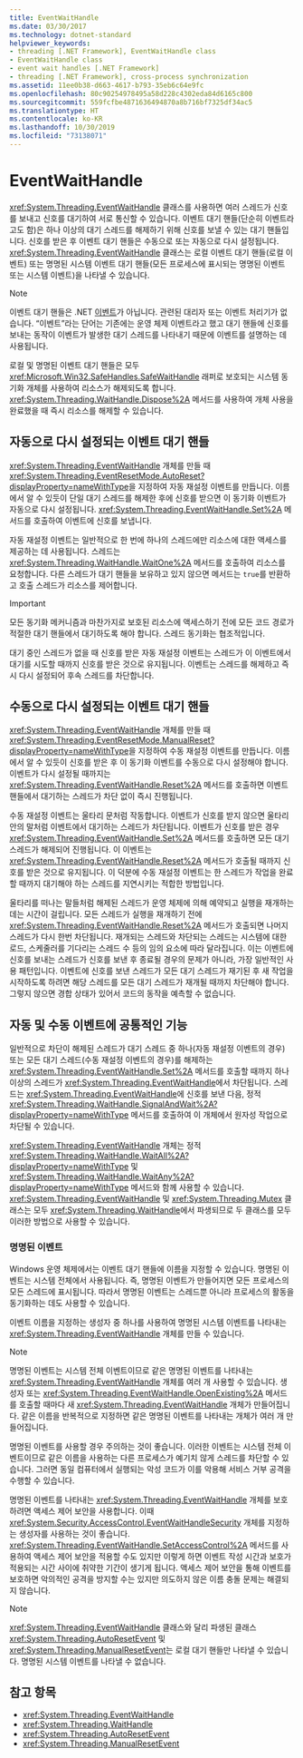 ```yaml
---
title: EventWaitHandle
ms.date: 03/30/2017
ms.technology: dotnet-standard
helpviewer_keywords:
- threading [.NET Framework], EventWaitHandle class
- EventWaitHandle class
- event wait handles [.NET Framework]
- threading [.NET Framework], cross-process synchronization
ms.assetid: 11ee0b38-d663-4617-b793-35eb6c64e9fc
ms.openlocfilehash: 80c90254978495a58d228c4302eda84d6165c800
ms.sourcegitcommit: 559fcfbe4871636494870a8b716bf7325df34ac5
ms.translationtype: HT
ms.contentlocale: ko-KR
ms.lasthandoff: 10/30/2019
ms.locfileid: "73138071"
---
```

# <a name="eventwaithandle"></a>EventWaitHandle
<xref:System.Threading.EventWaitHandle> 클래스를 사용하면 여러 스레드가 신호를 보내고 신호를 대기하여 서로 통신할 수 있습니다. 이벤트 대기 핸들(단순히 이벤트라고도 함)은 하나 이상의 대기 스레드를 해제하기 위해 신호를 보낼 수 있는 대기 핸들입니다. 신호를 받은 후 이벤트 대기 핸들은 수동으로 또는 자동으로 다시 설정됩니다. <xref:System.Threading.EventWaitHandle> 클래스는 로컬 이벤트 대기 핸들(로컬 이벤트) 또는 명명된 시스템 이벤트 대기 핸들(모든 프로세스에 표시되는 명명된 이벤트 또는 시스템 이벤트)을 나타낼 수 있습니다.  
  
> [!NOTE]
> 이벤트 대기 핸들은 .NET [이벤트](../events/index.md)가 아닙니다. 관련된 대리자 또는 이벤트 처리기가 없습니다. “이벤트”라는 단어는 기존에는 운영 체제 이벤트라고 했고 대기 핸들에 신호를 보내는 동작이 이벤트가 발생한 대기 스레드를 나타내기 때문에 이벤트를 설명하는 데 사용됩니다.  
  
 로컬 및 명명된 이벤트 대기 핸들은 모두 <xref:Microsoft.Win32.SafeHandles.SafeWaitHandle> 래퍼로 보호되는 시스템 동기화 개체를 사용하여 리소스가 해제되도록 합니다. <xref:System.Threading.WaitHandle.Dispose%2A> 메서드를 사용하여 개체 사용을 완료했을 때 즉시 리소스를 해제할 수 있습니다.  
  
## <a name="event-wait-handles-that-reset-automatically"></a>자동으로 다시 설정되는 이벤트 대기 핸들  
 <xref:System.Threading.EventWaitHandle> 개체를 만들 때 <xref:System.Threading.EventResetMode.AutoReset?displayProperty=nameWithType>을 지정하여 자동 재설정 이벤트를 만듭니다. 이름에서 알 수 있듯이 단일 대기 스레드를 해제한 후에 신호를 받으면 이 동기화 이벤트가 자동으로 다시 설정됩니다. <xref:System.Threading.EventWaitHandle.Set%2A> 메서드를 호출하여 이벤트에 신호를 보냅니다.  
  
 자동 재설정 이벤트는 일반적으로 한 번에 하나의 스레드에만 리소스에 대한 액세스를 제공하는 데 사용됩니다. 스레드는 <xref:System.Threading.WaitHandle.WaitOne%2A> 메서드를 호출하여 리소스를 요청합니다. 다른 스레드가 대기 핸들을 보유하고 있지 않으면 메서드는 `true`를 반환하고 호출 스레드가 리소스를 제어합니다.  
  
> [!IMPORTANT]
> 모든 동기화 메커니즘과 마찬가지로 보호된 리소스에 액세스하기 전에 모든 코드 경로가 적절한 대기 핸들에서 대기하도록 해야 합니다. 스레드 동기화는 협조적입니다.  
  
 대기 중인 스레드가 없을 때 신호를 받은 자동 재설정 이벤트는 스레드가 이 이벤트에서 대기를 시도할 때까지 신호를 받은 것으로 유지됩니다. 이벤트는 스레드를 해제하고 즉시 다시 설정되어 후속 스레드를 차단합니다.  
  
## <a name="event-wait-handles-that-reset-manually"></a>수동으로 다시 설정되는 이벤트 대기 핸들  
 <xref:System.Threading.EventWaitHandle> 개체를 만들 때 <xref:System.Threading.EventResetMode.ManualReset?displayProperty=nameWithType>을 지정하여 수동 재설정 이벤트를 만듭니다. 이름에서 알 수 있듯이 신호를 받은 후 이 동기화 이벤트를 수동으로 다시 설정해야 합니다. 이벤트가 다시 설정될 때까지는 <xref:System.Threading.EventWaitHandle.Reset%2A> 메서드를 호출하면 이벤트 핸들에서 대기하는 스레드가 차단 없이 즉시 진행됩니다.  
  
 수동 재설정 이벤트는 울타리 문처럼 작동합니다. 이벤트가 신호를 받지 않으면 울타리 안의 말처럼 이벤트에서 대기하는 스레드가 차단됩니다. 이벤트가 신호를 받은 경우 <xref:System.Threading.EventWaitHandle.Set%2A> 메서드를 호출하면 모든 대기 스레드가 해제되어 진행됩니다. 이 이벤트는 <xref:System.Threading.EventWaitHandle.Reset%2A> 메서드가 호출될 때까지 신호를 받은 것으로 유지됩니다. 이 덕분에 수동 재설정 이벤트는 한 스레드가 작업을 완료할 때까지 대기해야 하는 스레드를 지연시키는 적합한 방법입니다.  
  
 울타리를 떠나는 말들처럼 해제된 스레드가 운영 체제에 의해 예약되고 실행을 재개하는 데는 시간이 걸립니다. 모든 스레드가 실행을 재개하기 전에 <xref:System.Threading.EventWaitHandle.Reset%2A> 메서드가 호출되면 나머지 스레드가 다시 한번 차단됩니다. 재개되는 스레드와 차단되는 스레드는 시스템에 대한 로드, 스케줄러를 기다리는 스레드 수 등의 임의 요소에 따라 달라집니다. 이는 이벤트에 신호를 보내는 스레드가 신호를 보낸 후 종료될 경우의 문제가 아니라, 가장 일반적인 사용 패턴입니다. 이벤트에 신호를 보낸 스레드가 모든 대기 스레드가 재기된 후 새 작업을 시작하도록 하려면 해당 스레드를 모든 대기 스레드가 재개될 때까지 차단해야 합니다. 그렇지 않으면 경합 상태가 있어서 코드의 동작을 예측할 수 없습니다.  
  
## <a name="features-common-to-automatic-and-manual-events"></a>자동 및 수동 이벤트에 공통적인 기능  
 일반적으로 차단이 해제된 스레드가 대기 스레드 중 하나(자동 재설정 이벤트의 경우) 또는 모든 대기 스레드(수동 재설정 이벤트의 경우)를 해제하는 <xref:System.Threading.EventWaitHandle.Set%2A> 메서드를 호출할 때까지 하나 이상의 스레드가 <xref:System.Threading.EventWaitHandle>에서 차단됩니다. 스레드는 <xref:System.Threading.EventWaitHandle>에 신호를 보낸 다음, 정적 <xref:System.Threading.WaitHandle.SignalAndWait%2A?displayProperty=nameWithType> 메서드를 호출하여 이 개체에서 원자성 작업으로 차단될 수 있습니다.  
  
 <xref:System.Threading.EventWaitHandle> 개체는 정적 <xref:System.Threading.WaitHandle.WaitAll%2A?displayProperty=nameWithType> 및 <xref:System.Threading.WaitHandle.WaitAny%2A?displayProperty=nameWithType> 메서드와 함께 사용할 수 있습니다. <xref:System.Threading.EventWaitHandle> 및 <xref:System.Threading.Mutex> 클래스는 모두 <xref:System.Threading.WaitHandle>에서 파생되므로 두 클래스를 모두 이러한 방법으로 사용할 수 있습니다.  
  
### <a name="named-events"></a>명명된 이벤트  
 Windows 운영 체제에서는 이벤트 대기 핸들에 이름을 지정할 수 있습니다. 명명된 이벤트는 시스템 전체에서 사용됩니다. 즉, 명명된 이벤트가 만들어지면 모든 프로세스의 모든 스레드에 표시됩니다. 따라서 명명된 이벤트는 스레드뿐 아니라 프로세스의 활동을 동기화하는 데도 사용할 수 있습니다.  
  
 이벤트 이름을 지정하는 생성자 중 하나를 사용하여 명명된 시스템 이벤트를 나타내는 <xref:System.Threading.EventWaitHandle> 개체를 만들 수 있습니다.  
  
> [!NOTE]
> 명명된 이벤트는 시스템 전체 이벤트이므로 같은 명명된 이벤트를 나타내는 <xref:System.Threading.EventWaitHandle> 개체를 여러 개 사용할 수 있습니다. 생성자 또는 <xref:System.Threading.EventWaitHandle.OpenExisting%2A> 메서드를 호출할 때마다 새 <xref:System.Threading.EventWaitHandle> 개체가 만들어집니다. 같은 이름을 반복적으로 지정하면 같은 명명된 이벤트를 나타내는 개체가 여러 개 만들어집니다.  
  
 명명된 이벤트를 사용할 경우 주의하는 것이 좋습니다. 이러한 이벤트는 시스템 전체 이벤트이므로 같은 이름을 사용하는 다른 프로세스가 예기치 않게 스레드를 차단할 수 있습니다. 그러면 동일 컴퓨터에서 실행되는 악성 코드가 이를 악용해 서비스 거부 공격을 수행할 수 있습니다.  
  
 명명된 이벤트를 나타내는 <xref:System.Threading.EventWaitHandle> 개체를 보호하려면 액세스 제어 보안을 사용합니다. 이때 <xref:System.Security.AccessControl.EventWaitHandleSecurity> 개체를 지정하는 생성자를 사용하는 것이 좋습니다. <xref:System.Threading.EventWaitHandle.SetAccessControl%2A> 메서드를 사용하여 액세스 제어 보안을 적용할 수도 있지만 이렇게 하면 이벤트 작성 시간과 보호가 적용되는 시간 사이에 취약한 기간이 생기게 됩니다. 액세스 제어 보안을 통해 이벤트를 보호하면 악의적인 공격을 방지할 수는 있지만 의도하지 않은 이름 충돌 문제는 해결되지 않습니다.  
  
> [!NOTE]
> <xref:System.Threading.EventWaitHandle> 클래스와 달리 파생된 클래스 <xref:System.Threading.AutoResetEvent> 및 <xref:System.Threading.ManualResetEvent>는 로컬 대기 핸들만 나타낼 수 있습니다. 명명된 시스템 이벤트를 나타낼 수 없습니다.  
  
## <a name="see-also"></a>참고 항목

- <xref:System.Threading.EventWaitHandle>
- <xref:System.Threading.WaitHandle>
- <xref:System.Threading.AutoResetEvent>
- <xref:System.Threading.ManualResetEvent>
